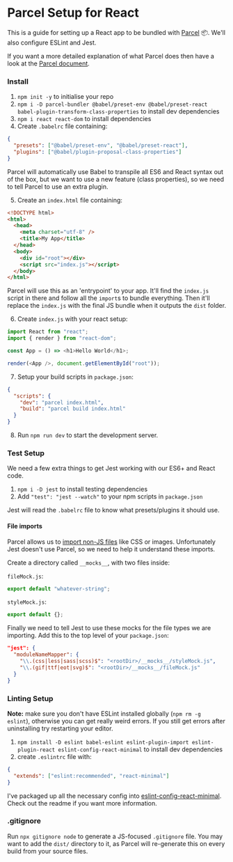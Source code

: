 # Parcel Setup for React

This is a guide for setting up a React app to be bundled with [Parcel](https://parceljs.org/) 📦. We'll also configure ESLint and Jest.

If you want a more detailed explanation of what Parcel does then have a look at the [Parcel document](./parcel.md).

### Install

1.  `npm init -y` to initialise your repo
2.  `npm i -D parcel-bundler @babel/preset-env @babel/preset-react babel-plugin-transform-class-properties` to install dev dependencies
3.  `npm i react react-dom` to install dependencies
4.  Create `.babelrc` file containing:

```json
{
  "presets": ["@babel/preset-env", "@babel/preset-react"],
  "plugins": ["@babel/plugin-proposal-class-properties"]
}
```

Parcel will automatically use Babel to transpile all ES6 and React syntax out of the box, but we want to use a new feature (class properties), so we need to tell Parcel to use an extra plugin.

5.  Create an `index.html` file containing:

```html
<!DOCTYPE html>
<html>
  <head>
    <meta charset="utf-8" />
    <title>My App</title>
  </head>
  <body>
    <div id="root"></div>
    <script src="index.js"></script>
  </body>
</html>
```

Parcel will use this as an 'entrypoint' to your app. It'll find the `index.js` script in there and follow all the `import`s to bundle everything. Then it'll replace the `index.js` with the final JS bundle when it outputs the `dist` folder.

6.  Create `index.js` with your react setup:

```js
import React from "react";
import { render } from "react-dom";

const App = () => <h1>Hello World</h1>;

render(<App />, document.getElementById("root"));
```

7. Setup your build scripts in `package.json`:

```json
{
  "scripts": {
    "dev": "parcel index.html",
    "build": "parcel build index.html"
  }
}
```

8. Run `npm run dev` to start the development server.

### Test Setup

We need a few extra things to get Jest working with our ES6+ and React code.

1.  `npm i -D jest` to install testing dependencies
2.  Add `"test": "jest --watch"` to your npm scripts in `package.json`

Jest will read the `.babelrc` file to know what presets/plugins it should use.

#### File imports

Parcel allows us to [import non-JS files](https://parceljs.org/assets.html) like CSS or images. Unfortunately Jest doesn't use Parcel, so we need to help it understand these imports.

Create a directory called `__mocks__`, with two files inside:

`fileMock.js`:

```js
export default "whatever-string";
```

`styleMock.js`:

```js
export default {};
```

Finally we need to tell Jest to use these mocks for the file types we are importing. Add this to the top level of your `package.json`:

```json
"jest": {
  "moduleNameMapper": {
    "\\.(css|less|sass|scss)$": "<rootDir>/__mocks__/styleMock.js",
    "\\.(gif|ttf|eot|svg)$": "<rootDir>/__mocks__/fileMock.js"
  }
}
```

### Linting Setup

**Note:** make sure you don't have ESLint installed globally (`npm rm -g eslint`), otherwise you can get really weird errors. If you still get errors after uninstalling try restarting your editor.

1.  `npm install -D eslint babel-eslint eslint-plugin-import eslint-plugin-react eslint-config-react-minimal` to install dev dependencies
2.  create `.eslintrc` file with:

```json
{
  "extends": ["eslint:recommended", "react-minimal"]
}
```

I've packaged up all the necessary config into [eslint-config-react-minimal](https://github.com/oliverjam/eslint-config-react-minimal). Check out the readme if you want more information.

### .gitignore

Run `npx gitignore node` to generate a JS-focused `.gitignore` file. You may want to add the `dist/` directory to it, as Parcel will re-generate this on every build from your source files.
